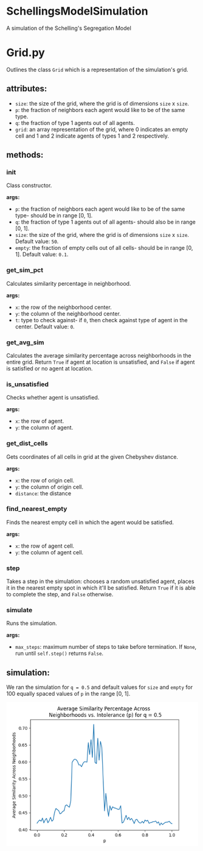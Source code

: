 # SchellingsModelSimulation
 A simulation of the Schelling's Segregation Model

# Grid.py

Outlines the class `Grid` which is a representation of the simulation's grid. 

## attributes:

- `size`: the size of the grid, where the grid is of dimensions `size` x `size`.
- `p`: the fraction of neighbors each agent would like to be of the same type.
- `q`: the fraction of type 1 agents out of all agents.
- `grid`: an array representation of the grid, where 0 indicates an empty cell and 1 and 2 indicate agents of types 1 and 2 respectively.

## methods:

### init

Class constructor.

**args:**

- `p`: the fraction of neighbors each agent would like to be of the same type- should be in range [0, 1].
- `q`: the fraction of type 1 agents out of all agents- should also be in range [0, 1].
- `size`: the size of the grid, where the grid is of dimensions `size` x `size`. Default value: `50`.
- `empty`: the fraction of empty cells out of all cells- should be in range [0, 1]. Default value: `0.1`.

### get_sim_pct

Calculates similarity percentage in neighborhood.

**args:**

- `x`: the row of the neighborhood center.
- `y`: the column of the neighborhood center.
- `t`: type to check against- if `0`, then check against type of agent in the center. Default value: `0`.

### get_avg_sim

Calculates the average similarity percentage across neighborhoods in the entire grid. Return `True` if agent at location is unsatisfied, and `False` if agent is satisfied or no agent at location.

### is_unsatisfied

Checks whether agent is unsatisfied.

**args:**

- `x`: the row of agent.
- `y`: the column of agent.

### get_dist_cells

Gets coordinates of all cells in grid at the given Chebyshev distance.

**args:**

- `x`: the row of origin cell.
- `y`: the column of origin cell.
- `distance`: the distance 


### find_nearest_empty

Finds the nearest empty cell in which the agent would be satisfied.

**args:**

- `x`: the row of agent cell.
- `y`: the column of agent cell.

### step

Takes a step in the simulation: chooses a random unsatisfied agent, places it in the nearest empty spot in which it'll be satisfied. Return `True` if it is able to complete the step, and `False` otherwise.

### simulate

Runs the simulation.

**args:**

- `max_steps`: maximum number of steps to take before termination. If `None`, run until `self.step()` returns `False`.

## simulation:

We ran the simulation for `q = 0.5` and default values for `size` and `empty` for 100 equally spaced values of `p` in the range [0, 1].

![Average Similarity Percentage Across Neighborhoods vs. Intolerance (p) with q = 0.5](avg_sim_plt.png)